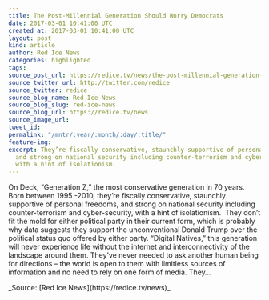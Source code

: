 ```yaml
---
title: The Post-Millennial Generation Should Worry Democrats
date: 2017-03-01 10:41:00 UTC
created_at: 2017-03-01 10:41:00 UTC
layout: post
kind: article
author: Red Ice News
categories: highlighted
tags: 
source_post_url: https://redice.tv/news/the-post-millennial-generation-should-worry-democrats
source_twitter_url: http://twitter.com/redice
source_twitter: redice
source_blog_name: Red Ice News
source_blog_slug: red-ice-news
source_blog_url: https://redice.tv/news
source_image_url: 
tweet_id: 
permalink: "/mntr/:year/:month/:day/:title/"
feature-img: 
excerpt: They’re fiscally conservative, staunchly supportive of personal freedoms,
  and strong on national security including counter-terrorism and cyber-security,
  with a hint of isolationism.
---
```

On Deck, “Generation Z,” the most conservative generation in 70 years.  Born between 1995 -2010, they’re fiscally conservative, staunchly supportive of personal freedoms, and strong on national security including counter-terrorism and cyber-security, with a hint of isolationism.  They don’t fit the mold for either political party in their current form, which is probably why data suggests they support the unconventional Donald Trump over the political status quo offered by either party. “Digital Natives,” this generation will never experience life without the internet and interconnectivity of the landscape around them. They’ve never needed to ask another human being for directions – the world is open to them with limitless sources of information and no need to rely on one form of media. They…

<div class="">_Source: [Red Ice News](https://redice.tv/news)_</div>